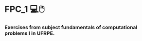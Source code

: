 # FPC_1 :computer::computer_mouse:
### Exercises from subject fundamentals of computational problems I in UFRPE.
